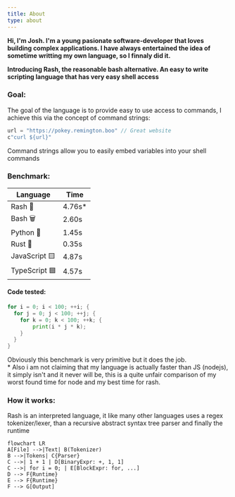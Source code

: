 ```yaml
---
title: About
type: about
---
```


**Hi, I'm Josh. 
I'm a young pasionate software-developer that loves building complex applications. 
I have always entertained the idea of sometime writting my own language, so I finnaly did it.**

**Introducing Rash, the reasonable bash alternative. An easy to write scripting language that has very easy shell access**

### Goal:

The goal of the language is to provide easy to use access to commands, I achieve this via the concept of command strings:

```go {filename=script.rash}
url = "https://pokey.remington.boo" // Great website
c"curl ${url}"
```

Command strings allow you to easily embed variables into your shell commands

### Benchmark:

| Language     | Time      |
|--------------|-----------|
| Rash 🚀      | 4.76s*    |
| Bash 🗑️      | 2.60s     |
| Python 🐍    | 1.45s     |
| Rust 🦀      | 0.35s     |
| JavaScript 🟨| 4.87s     |
| TypeScript 🟦| 4.57s     |

#### Code tested:

```go {filename=compare.rash}
for i = 0; i < 100; ++i; {
  for j = 0; j < 100; ++j; {
    for k = 0; k < 100; ++k; {
	    print(i * j * k);
    }
  }
}
```

Obviously this benchmark is very primitive but it does the job.
<br/>* Also i am not claiming that my language is actually faster than JS (nodejs), it simply isn't and it never will be, this is a quite unfair comparison
of my worst found time for node and my best time for rash.

### How it works:

Rash is an interpreted language, it like many other languages uses a regex tokenizer/lexer, than a recursive abstract syntax tree parser and finally the runtime

```mermaid
flowchart LR
A[File] -->|Text| B(Tokenizer)
B -->|Tokens| C{Parser}
C -->| 1 + 1 | D[BinaryExpr: +, 1, 1]
C -->| for i = 0; | E[BlockExpr: for, ...]
D --> F{Runtime}
E --> F{Runtime}
F --> G[Output] 
```
